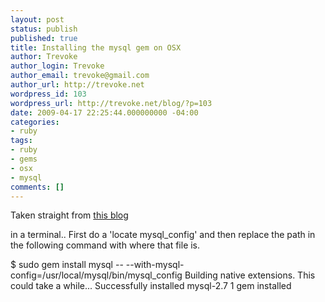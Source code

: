 ```yaml
---
layout: post
status: publish
published: true
title: Installing the mysql gem on OSX
author: Trevoke
author_login: Trevoke
author_email: trevoke@gmail.com
author_url: http://trevoke.net
wordpress_id: 103
wordpress_url: http://trevoke.net/blog/?p=103
date: 2009-04-17 22:25:44.000000000 -04:00
categories:
- ruby
tags:
- ruby
- gems
- osx
- mysql
comments: []
---
```

Taken straight from <a href="http://www.eclips3media.com/workshop/2008/10/installing-the-mysql-gem-on-os-x/">this blog</a>

in a terminal.. First do a 'locate mysql_config' and then replace the path in the following command with where that file is.

$ sudo gem install mysql -- --with-mysql-config=/usr/local/mysql/bin/mysql_config
Building native extensions.  This could take a while...
Successfully installed mysql-2.7
1 gem installed
